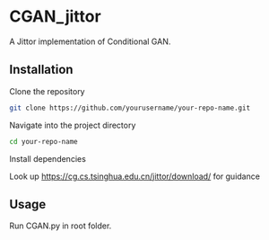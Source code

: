 # CGAN_jittor

A Jittor implementation of Conditional GAN.

## Installation

Clone the repository

```bash
git clone https://github.com/yourusername/your-repo-name.git
```

Navigate into the project directory

```bash
cd your-repo-name
```

Install dependencies

Look up https://cg.cs.tsinghua.edu.cn/jittor/download/ for guidance

## Usage

Run CGAN.py in root folder.
